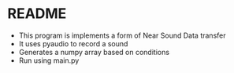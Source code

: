 # README 
 - This program is implements a form of Near Sound Data transfer
 - It uses pyaudio to record a sound
 - Generates a numpy array based on conditions
 - Run using main.py
